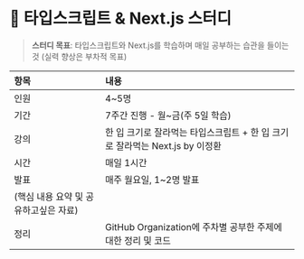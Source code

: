 # 📘 **타입스크립트 & Next.js 스터디**

> **스터디 목표**: 타입스크립트와 Next.js를 학습하며 매일 공부하는 습관을 들이는 것 (실력 향상은 부차적 목표)

| 항목                                  | 내용                                                                         |
| :------------------------------------ | :--------------------------------------------------------------------------- |
| 인원                                  | 4~5명                                                                        |
| 기간                                  | 7주간 진행 - 월~금(주 5일 학습)                                              |
| 강의                                  | 한 입 크기로 잘라먹는 타입스크립트 + 한 입 크기로 잘라먹는 Next.js by 이정환 |
| 시간                                  | 매일 1시간                                                                   |
| 발표                                  | 매주 월요일, 1~2명 발표                                                      |
| (핵심 내용 요약 및 공유하고싶은 자료) |
| 정리                                  | GitHub Organization에 주차별 공부한 주제에 대한 정리 및 코드                 |
